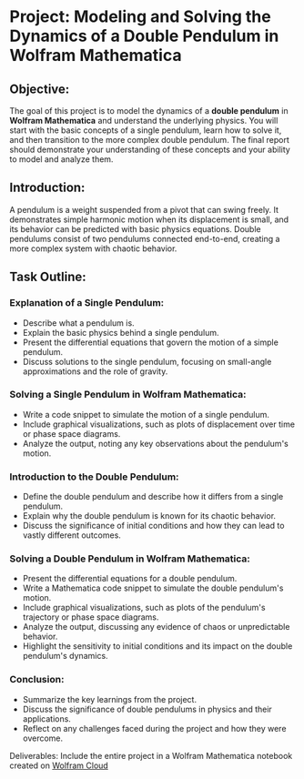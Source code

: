 # Project: Modeling and Solving the Dynamics of a Double Pendulum in Wolfram Mathematica

## Objective:
The goal of this project is to model the dynamics of a **double pendulum** in **Wolfram Mathematica** and understand the underlying physics. You will start with the basic concepts of a single pendulum, learn how to solve it, and then transition to the more complex double pendulum. The final report should demonstrate your understanding of these concepts and your ability to model and analyze them.

## Introduction:
A pendulum is a weight suspended from a pivot that can swing freely. It demonstrates simple harmonic motion when its displacement is small, and its behavior can be predicted with basic physics equations. Double pendulums consist of two pendulums connected end-to-end, creating a more complex system with chaotic behavior.

## Task Outline:

### Explanation of a Single Pendulum:
- Describe what a pendulum is.
- Explain the basic physics behind a single pendulum.
- Present the differential equations that govern the motion of a simple pendulum.
- Discuss solutions to the single pendulum, focusing on small-angle approximations and the role of gravity.

### Solving a Single Pendulum in Wolfram Mathematica:
- Write a code snippet to simulate the motion of a single pendulum.
- Include graphical visualizations, such as plots of displacement over time or phase space diagrams.
- Analyze the output, noting any key observations about the pendulum's motion.

### Introduction to the Double Pendulum:
- Define the double pendulum and describe how it differs from a single pendulum.
- Explain why the double pendulum is known for its chaotic behavior.
- Discuss the significance of initial conditions and how they can lead to vastly different outcomes.

### Solving a Double Pendulum in Wolfram Mathematica:
- Present the differential equations for a double pendulum.
- Write a Mathematica code snippet to simulate the double pendulum's motion.
- Include graphical visualizations, such as plots of the pendulum's trajectory or phase space diagrams.
- Analyze the output, discussing any evidence of chaos or unpredictable behavior.
- Highlight the sensitivity to initial conditions and its impact on the double pendulum's dynamics.

### Conclusion:
- Summarize the key learnings from the project.
- Discuss the significance of double pendulums in physics and their applications.
- Reflect on any challenges faced during the project and how they were overcome.

Deliverables:
Include the entire project in a Wolfram Mathematica notebook created on [Wolfram Cloud](https://www.wolframcloud.com/)

